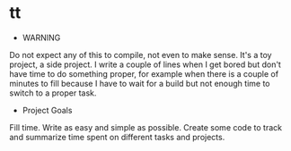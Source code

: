 # tt

* WARNING

Do not expect any of this to compile, not even to make sense.
It's a toy project, a side project.
I write a couple of lines when I get bored 
but don't have time to do something proper, for example
when there is a couple of minutes to fill because I have to
wait for a build but not enough time to switch to a proper task.

* Project Goals

Fill time. 
Write as easy and simple as possible.
Create some code to track and summarize time spent on
different tasks and projects.
